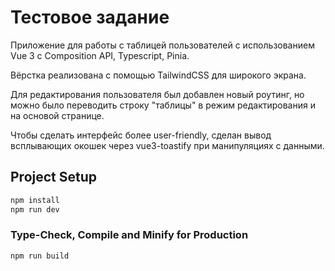 # Тестовое задание
Приложение для работы с таблицей пользователей с использованием Vue 3 с Composition API, Typescript, Pinia.  

Вёрстка реализована с помощью TailwindCSS для широкого экрана.  

Для редактирования пользователя был добавлен новый роутинг, но можно было переводить строку "таблицы" в режим редактирования и на основой странице.  

Чтобы сделать интерфейс более user-friendly, сделан вывод всплывающих окошек через vue3-toastify при манипуляциях с данными.

## Project Setup

```sh
npm install
npm run dev
```

### Type-Check, Compile and Minify for Production

```sh
npm run build
```

